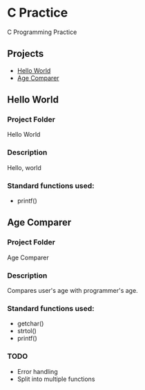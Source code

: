 # C Practice
C Programming Practice

## Projects
* [Hello World](#Hello-World)
* [Age Comparer](#Age-Comparer)

## Hello World

### Project Folder
Hello World

### Description
Hello, world

### Standard functions used:
* printf()

## Age Comparer

### Project Folder
Age Comparer

### Description
Compares user's age with programmer's age.

### Standard functions used:
* getchar()
* strtol()
* printf()

### TODO
* Error handling
* Split into multiple functions
